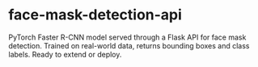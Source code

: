 # face-mask-detection-api
PyTorch Faster R-CNN model served through a Flask API for face mask detection. Trained on real-world data, returns bounding boxes and class labels. Ready to extend or deploy.
